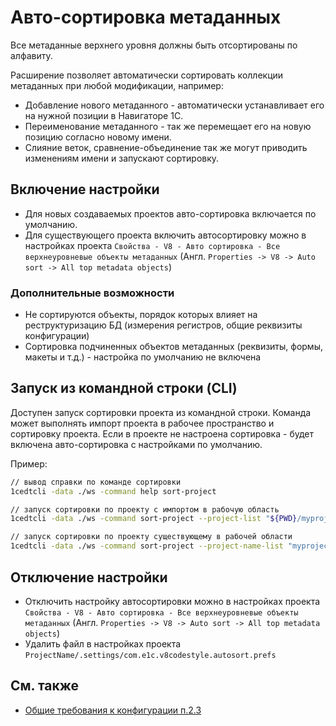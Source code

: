 # Авто-сортировка метаданных

Все метаданные верхнего уровня должны быть отсортированы по алфавиту.

Расширение позволяет автоматически сортировать коллекции метаданных при любой модификации, например:
- Добавление нового метаданного - автоматически устанавливает его на нужной позиции в Навигаторе 1С.
- Переименование метаданного - так же перемещает его на новую позицию согласно новому имени.
- Слияние веток, сравнение-объединение так же могут приводить изменениям имени и запускают сортировку.

## Включение настройки

- Для новых создаваемых проектов авто-сортировка включается по умолчанию.
- Для существующего проекта включить автосортировку можно в настройках проекта `Свойства - V8 - Авто сортировка - Все верхнеуровневые объекты метаданных` (Англ. `Properties -> V8 -> Auto sort -> All top metadata objects`)

### Дополнительные возможности

- Не сортируются объекты, порядок которых влияет на реструктуризацию БД (измерения регистров, общие реквизиты конфигурации)
- Сортировка подчиненных объектов метаданных (реквизиты, формы, макеты и т.д.) - настройка по умолчанию не включена


## Запуск из командной строки (CLI)

Доступен запуск сортировки проекта из командной строки. 
Команда может выполнять импорт проекта в рабочее пространство и сортировку проекта. 
Если в проекте не настроена сортировка - будет включена авто-сортировка с настройками по умолчанию.

Пример:

```bash
// вывод справки по команде сортировки
1cedtcli -data ./ws -command help sort-project

// запуск сортировки по проекту с импортом в рабочую область
1cedtcli -data ./ws -command sort-project --project-list "${PWD}/myproject"

// запуск сортировки по проекту существующему в рабочей области
1cedtcli -data ./ws -command sort-project --project-name-list "myproject"

```


## Отключение настройки

- Отключить настройку автосортировки можно в настройках проекта `Свойства - V8 - Авто сортировка - Все верхнеуровневые объекты метаданных` (Англ. `Properties -> V8 -> Auto sort -> All top metadata objects`)
- Удалить файл в настройках проекта `ProjectName/.settings/com.e1c.v8codestyle.autosort.prefs`

## См. также

- [Общие требования к конфигурации п.2.3](https://its.1c.ru/db/v8std#content:467:hdoc:_top:сортировать)
